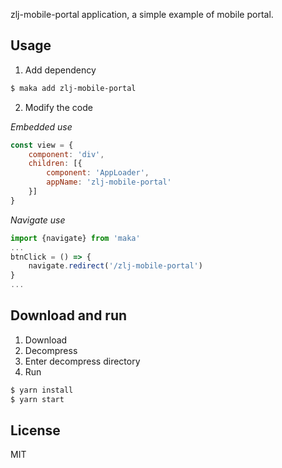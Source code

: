 zlj-mobile-portal application, a simple example of mobile portal.

## Usage

1. Add dependency
```bash
$ maka add zlj-mobile-portal
```

2. Modify the code

*Embedded use*
```javascript
const view = {
    component: 'div',
    children: [{
        component: 'AppLoader',
        appName: 'zlj-mobile-portal'
    }]
}
```
*Navigate use*
```javascript
import {navigate} from 'maka'
...
btnClick = () => {
    navigate.redirect('/zlj-mobile-portal')
}
...
```

## Download and run

1. Download
2. Decompress
3. Enter decompress directory
4. Run
```bash
$ yarn install
$ yarn start
```

## License

MIT

